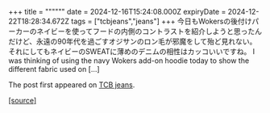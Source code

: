 +++
title = """"""
date = 2024-12-16T15:24:08.000Z
expiryDate = 2024-12-22T18:28:34.672Z
tags = ["tcbjeans","jeans"]
+++
今日もWokersの後付けパーカーのネイビーを使ってフードの内側のコントラストを紹介しようと思ったんだけど、永遠の90年代を過ごすオジサンのロン毛が邪魔をして殆ど見れない。 それにしてもネイビーのSWEATに薄めのデニムの相性はカッコいいですね。 I was thinking of using the navy Wokers add-on hoodie today to show the different fabric used on \[…\]

The post [](http://tcbjeans.com/2024/12/17/50420)first appeared on [TCB jeans](http://tcbjeans.com).

[[source]](http://tcbjeans.com/2024/12/17/50420)
